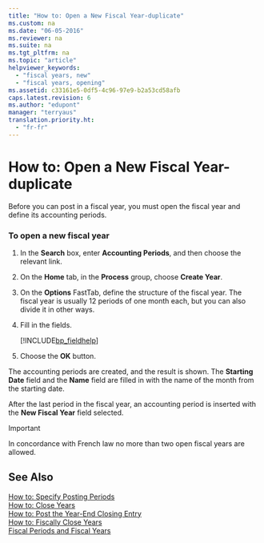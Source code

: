 ```yaml
---
title: "How to: Open a New Fiscal Year-duplicate"
ms.custom: na
ms.date: "06-05-2016"
ms.reviewer: na
ms.suite: na
ms.tgt_pltfrm: na
ms.topic: "article"
helpviewer_keywords: 
  - "fiscal years, new"
  - "fiscal years, opening"
ms.assetid: c33161e5-0df5-4c96-97e9-b2a53cd58afb
caps.latest.revision: 6
ms.author: "edupont"
manager: "terryaus"
translation.priority.ht: 
  - "fr-fr"
---
```

# How to: Open a New Fiscal Year-duplicate
Before you can post in a fiscal year, you must open the fiscal year and define its accounting periods.  
  
### To open a new fiscal year  
  
1.  In the **Search** box, enter **Accounting Periods**, and then choose the relevant link.  
  
2.  On the **Home** tab, in the **Process** group, choose **Create Year**.  
  
3.  On the **Options** FastTab, define the structure of the fiscal year. The fiscal year is usually 12 periods of one month each, but you can also divide it in other ways.  
  
4.  Fill in the fields.  
  
     [!INCLUDE[bp_fieldhelp]()]  
  
5.  Choose the **OK** button.  
  
 The accounting periods are created, and the result is shown. The **Starting Date** field and the **Name** field are filled in with the name of the month from the starting date.  
  
 After the last period in the fiscal year, an accounting period is inserted with the **New Fiscal Year** field selected.  
  
> [!IMPORTANT]  
>  In concordance with French law no more than two open fiscal years are allowed.  
  
## See Also  
 [How to: Specify Posting Periods](../../LocalFunctionalityForMicrosoftDynamicsNav2016/France/how-to-specify-posting-periods.md)   
 [How to: Close Years](../../LocalFunctionalityForMicrosoftDynamicsNav2016/France/how-to-close-years.md)   
 [How to: Post the Year\-End Closing Entry](../../LocalFunctionalityForMicrosoftDynamicsNav2016/France/how-to-post-the-year-end-closing-entry.md)   
 [How to: Fiscally Close Years](../../LocalFunctionalityForMicrosoftDynamicsNav2016/France/how-to-fiscally-close-years.md)   
 [Fiscal Periods and Fiscal Years](../../LocalFunctionalityForMicrosoftDynamicsNav2016/France/fiscal-periods-and-fiscal-years.md)